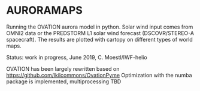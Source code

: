 # AURORAMAPS

Running the OVATION aurora model in python.
Solar wind input comes from OMNI2 data or the PREDSTORM L1 solar wind forecast (DSCOVR/STEREO-A spacecraft). 
The results are plotted with cartopy on different types of world maps.

Status: work in progress, June 2019, C. Moestl/IWF-helio

OVATION has been largely rewritten based on https://github.com/lkilcommons/OvationPyme
Optimization with the numba package is implemented, multiprocessing TBD




